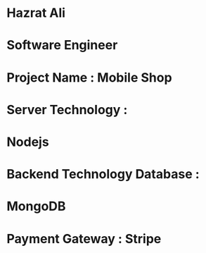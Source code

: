 # Hazrat Ali
# Software Engineer
# Project Name : Mobile Shop


# Server Technology :
# Nodejs

# Backend Technology Database :
# MongoDB

# Payment Gateway : Stripe



